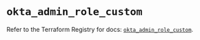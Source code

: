 # `okta_admin_role_custom`

Refer to the Terraform Registry for docs: [`okta_admin_role_custom`](https://registry.terraform.io/providers/okta/okta/4.13.1/docs/resources/admin_role_custom).
